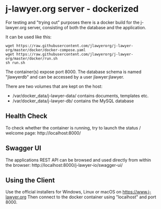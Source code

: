 # j-lawyer.org server - dockerized

For testing and "trying out" purposes there is a docker build for the j-lawyer.org server, consisting of both the database and the application.

It can be used like this:

```
wget https://raw.githubusercontent.com/jlawyerorg/j-lawyer-org/master/docker/docker-compose.yaml
wget https://raw.githubusercontent.com/jlawyerorg/j-lawyer-org/master/docker/run.sh
sh run.sh
```

The container(s) expose port 8000. 
The database schema is named "jlawyerdb" and can be accessed by a user jlawyer:jlawyer.

There are two volumes that are kept on the host:

* /var/docker_data/j-lawyer-data/ contains documents, templates etc.
* /var/docker_data/j-lawyer-db/ contains the MySQL database

## Health Check

To check whether the container is running, try to launch the status / welcome page: http://localhost:8000/

## Swagger UI

The applications REST API can be browsed and used directly from within the browser: http://localhost:8000/j-lawyer-io/swagger-ui/

## Using the Client

Use the official installers for Windows, Linux or macOS on https://www.j-lawyer.org
Then connect to the docker container using "localhost" and port 8000.